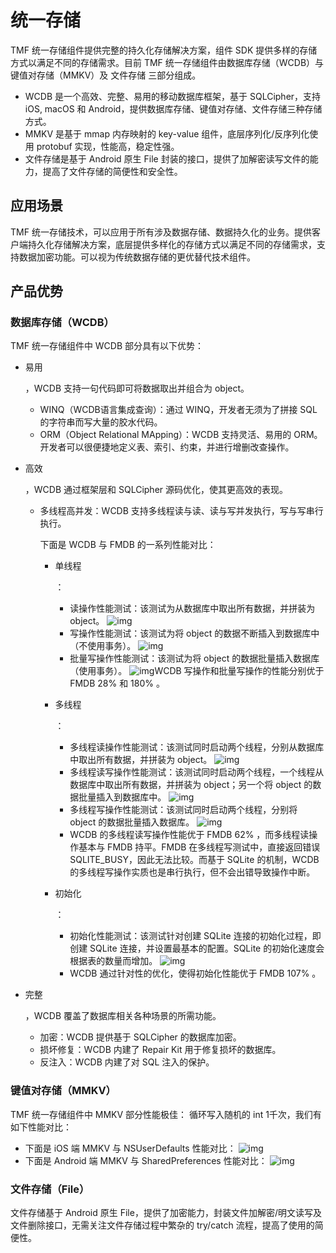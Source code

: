 # 统一存储

TMF 统一存储组件提供完整的持久化存储解决方案，组件 SDK 提供多样的存储方式以满足不同的存储需求。目前 TMF 统一存储组件由数据库存储（WCDB）与 键值对存储（MMKV）及 文件存储 三部分组成。

- WCDB 是一个高效、完整、易用的移动数据库框架，基于 SQLCipher，支持 iOS, macOS 和 Android，提供数据库存储、键值对存储、文件存储三种存储方式。
- MMKV 是基于 mmap 内存映射的 key-value 组件，底层序列化/反序列化使用 protobuf 实现，性能高，稳定性强。
- 文件存储是基于 Android 原生 File 封装的接口，提供了加解密读写文件的能力，提高了文件存储的简便性和安全性。

## 应用场景

TMF 统一存储技术，可以应用于所有涉及数据存储、数据持久化的业务。提供客户端持久化存储解决方案，底层提供多样化的存储方式以满足不同的存储需求，支持数据加密功能。可以视为传统数据存储的更优替代技术组件。

## 产品优势

### 数据库存储（WCDB）

TMF 统一存储组件中 WCDB 部分具有以下优势：

- 易用

  ，WCDB 支持一句代码即可将数据取出并组合为 object。

  - WINQ（WCDB语言集成查询）：通过 WINQ，开发者无须为了拼接 SQL 的字符串而写大量的胶水代码。
  - ORM（Object Relational MApping）：WCDB 支持灵活、易用的 ORM。开发者可以很便捷地定义表、索引、约束，并进行增删改查操作。

- 高效

  ，WCDB 通过框架层和 SQLCipher 源码优化，使其更高效的表现。

  - 多线程高并发：WCDB 支持多线程读与读、读与写并发执行，写与写串行执行。

    下面是 WCDB 与 FMDB 的一系列性能对比：

    - 单线程

      ：

      - 读操作性能测试：该测试为从数据库中取出所有数据，并拼装为 object。
        ![img](../../../img/统一存储读操作性能测试.jpeg)
      - 写操作性能测试：该测试为将 object 的数据不断插入到数据库中（不使用事务）。
        ![img](../../../img/统一存储写操作性能测试.jpeg)
      - 批量写操作性能测试：该测试为将 object 的数据批量插入数据库（使用事务）。
        ![img](../../../img/统一存储批量写操作性能测试.jpeg)WCDB 写操作和批量写操作的性能分别优于 FMDB 28% 和 180% 。

    - 多线程

      ：

      - 多线程读操作性能测试：该测试同时启动两个线程，分别从数据库中取出所有数据，并拼装为 object。
        ![img](../../../img/统一存储多线程读操作性能测试.jpeg)
      - 多线程读写操作性能测试：该测试同时启动两个线程，一个线程从数据库中取出所有数据，并拼装为 object；另一个将 object 的数据批量插入到数据库中。
        ![img](../../../img/统一存储多线程读写操作性能测试.jpeg)
      - 多线程写操作性能测试：该测试同时启动两个线程，分别将 object 的数据批量插入数据库。
        ![img](../../../img/统一存储多线程写操作性能测试.jpeg)
      - WCDB 的多线程读写操作性能优于 FMDB 62% ，而多线程读操作基本与 FMDB 持平。FMDB 在多线程写测试中，直接返回错误 SQLITE_BUSY，因此无法比较。而基于 SQLite 的机制，WCDB 的多线程写操作实质也是串行执行，但不会出错导致操作中断。

    - 初始化

      ：

      - 初始化性能测试：该测试针对创建 SQLite 连接的初始化过程，即创建 SQLite 连接，并设置最基本的配置。SQLite 的初始化速度会根据表的数量而增加。
        ![img](../../../img/统一存储初始化性能测试.jpeg)
      - WCDB 通过针对性的优化，使得初始化性能优于 FMDB 107% 。

- 完整

  ，WCDB 覆盖了数据库相关各种场景的所需功能。

  - 加密：WCDB 提供基于 SQLCipher 的数据库加密。
  - 损坏修复：WCDB 内建了 Repair Kit 用于修复损坏的数据库。
  - 反注入：WCDB 内建了对 SQL 注入的保护。

### 键值对存储（MMKV）

TMF 统一存储组件中 MMKV 部分性能极佳：
循环写入随机的 int 1千次，我们有如下性能对比：

- 下面是 iOS 端 MMKV 与 NSUserDefaults 性能对比：
  ![img](../../../img/统一存储ios_mmkv性能.jpeg)
- 下面是 Android 端 MMKV 与 SharedPreferences 性能对比：
  ![img](../../../img/统一存储android_mmkv性能.jpeg)

### 文件存储（File）

文件存储基于 Android 原生 File，提供了加密能力，封装文件加解密/明文读写及文件删除接口，无需关注文件存储过程中繁杂的 try/catch 流程，提高了使用的简便性。